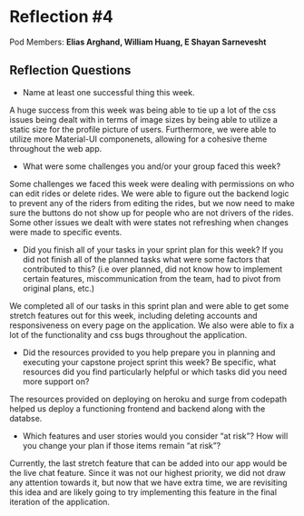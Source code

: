 # Reflection #4

Pod Members: **Elias Arghand, William Huang, E Shayan Sarnevesht**

## Reflection Questions

* Name at least one successful thing this week.

 A huge success from this week was being able to tie up a lot of the css issues being dealt with in terms of image sizes by being able to utilize a static size for the profile picture of users. Furthermore, we were able to utilize more Material-UI componenets, allowing for a cohesive theme throughout the web app.

* What were some challenges you and/or your group faced this week?

 Some challenges we faced this week were dealing with permissions on who can edit rides or delete rides. We were able to figure out the backend logic to prevent any of the riders from editing the rides, but we now need to make sure the buttons do not show up for people who are not drivers of the rides. Some other issues we dealt with were states not refreshing when changes were made to specific events.
 
* Did you finish all of your tasks in your sprint plan for this week? If you did not finish all of the planned tasks what were some factors that contributed to this?  (i.e over planned, did not know how to implement certain features, miscommunication from the team, had to pivot from original plans, etc.)

We completed all of our tasks in this sprint plan and were able to get some stretch features out for this week, including deleting accounts and responsiveness on every page on the application. We also were able to fix a lot of the functionality and css bugs throughout the application.

* Did the resources provided to you help prepare you in planning and executing your capstone project sprint this week? Be specific, what resources did you find particularly helpful or which tasks did you need more support on?

The resources provided on deploying on heroku and surge from codepath helped us deploy a functioning frontend and backend along with the databse.

* Which features and user stories would you consider “at risk”? How will you change your plan if those items remain “at risk”?

 Currently, the last stretch feature that can be added into our app would be the live chat feature. Since it was not our highest priority, we did not draw any attention towards it, but now that we have extra time, we are revisiting this idea and are likely going to try implementing this feature in the final iteration of the application.
